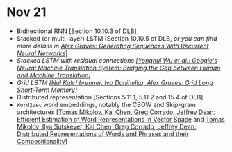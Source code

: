 # Nov 21

- Bidirectional RNN [Section 10.10.3 of DLB]
- Stacked (or multi-layer) LSTM [Section 10.10.5 of DLB, *or you can find more details in [Alex Graves: Generating Sequences With Recurrent Neural Networks](https://arxiv.org/abs/1308.0850)*]
- *Stacked LSTM with residual connections [[Yonghui Wu et al.: Google's Neural Machine Translation System: Bridging the Gap between Human and Machine Translation](https://arxiv.org/abs/1609.08144)]*
- *Grid LSTM [[Nal Kalchbrenner, Ivo Danihelka, Alex Graves: Grid Long Short-Term Memory](https://arxiv.org/abs/1507.01526)]*
- Distributed representation [Sections 5.11.1, 5.11.2 and 15.4 of DLB]
- `Word2vec` word embeddings, notably the CBOW and Skip-gram architectures [[Tomas Mikolov, Kai Chen, Greg Corrado, Jeffrey Dean: Efficient Estimation of Word Representations in Vector Space](https://arxiv.org/abs/1301.3781) and [Tomas Mikolov, Ilya Sutskever, Kai Chen, Greg Corrado, Jeffrey Dean: Distributed Representations of Words and Phrases and their Compositionality](https://arxiv.org/abs/1310.4546)]


